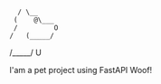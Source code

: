       / \__
     (    @\___
     /         O
    /   (_____/
   /_____/ U

I'am a pet project using FastAPI
Woof!
